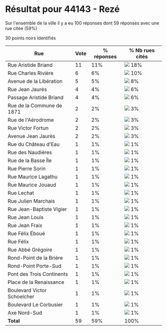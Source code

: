 # Résultat pour 44143 - Rezé

Sur l'ensemble de la ville il y a eu 100 réponses dont 59 réponses avec une rue citée (59%)

30 points noirs identifiés

| Rue | Vote | % réponses | % Nb rues cités|
|-----|------|------------|----------------|
| Rue Aristide Briand | 11 | 11% | <img src="../../img/bar_18.gif" />&nbsp;18%|
| Rue Charles Rivière | 6 | 6% | <img src="../../img/bar_10.gif" />&nbsp;10%|
| Avenue de la Libération | 5 | 5% | <img src="../../img/bar_8.gif" />&nbsp;8%|
| Rue Jean Jaurès | 4 | 4% | <img src="../../img/bar_6.gif" />&nbsp;6%|
| Passage Aristide Briand | 4 | 4% | <img src="../../img/bar_6.gif" />&nbsp;6%|
| Rue de la Commune de 1871 | 2 | 2% | <img src="../../img/bar_3.gif" />&nbsp;3%|
| Rue de l'Aérodrome | 2 | 2% | <img src="../../img/bar_3.gif" />&nbsp;3%|
| Rue Victor Fortun | 2 | 2% | <img src="../../img/bar_3.gif" />&nbsp;3%|
| Avenue Jean Jaurès | 2 | 2% | <img src="../../img/bar_3.gif" />&nbsp;3%|
| Rue du Château d'Eau | 1 | 1% | <img src="../../img/bar_1.gif" />&nbsp;1%|
| Rue des Naudières | 1 | 1% | <img src="../../img/bar_1.gif" />&nbsp;1%|
| Rue de la Basse Île | 1 | 1% | <img src="../../img/bar_1.gif" />&nbsp;1%|
| Rue Pierre Sorin | 1 | 1% | <img src="../../img/bar_1.gif" />&nbsp;1%|
| Rue Maurice Lagathu | 1 | 1% | <img src="../../img/bar_1.gif" />&nbsp;1%|
| Rue Maurice Jouaud | 1 | 1% | <img src="../../img/bar_1.gif" />&nbsp;1%|
| Rue Lechat | 1 | 1% | <img src="../../img/bar_1.gif" />&nbsp;1%|
| Rue Julien Marchais | 1 | 1% | <img src="../../img/bar_1.gif" />&nbsp;1%|
| Rue Jean-Baptiste Vigier | 1 | 1% | <img src="../../img/bar_1.gif" />&nbsp;1%|
| Rue Jean Louis | 1 | 1% | <img src="../../img/bar_1.gif" />&nbsp;1%|
| Rue Jean Fraix | 1 | 1% | <img src="../../img/bar_1.gif" />&nbsp;1%|
| Rue Félix Éboué | 1 | 1% | <img src="../../img/bar_1.gif" />&nbsp;1%|
| Rue Félix | 1 | 1% | <img src="../../img/bar_1.gif" />&nbsp;1%|
| Rue Abbé Grégoire | 1 | 1% | <img src="../../img/bar_1.gif" />&nbsp;1%|
| Rond-Point de la Brière | 1 | 1% | <img src="../../img/bar_1.gif" />&nbsp;1%|
| Rond-Point Porte-Sud | 1 | 1% | <img src="../../img/bar_1.gif" />&nbsp;1%|
| Pont des Trois Continents | 1 | 1% | <img src="../../img/bar_1.gif" />&nbsp;1%|
| Place de la Renaissance | 1 | 1% | <img src="../../img/bar_1.gif" />&nbsp;1%|
| Boulevard Victor Schoelcher | 1 | 1% | <img src="../../img/bar_1.gif" />&nbsp;1%|
| Boulevard Le Corbusier | 1 | 1% | <img src="../../img/bar_1.gif" />&nbsp;1%|
| Axe Nord-Sud | 1 | 1% | <img src="../../img/bar_1.gif" />&nbsp;1%|
| **Total** | 59 | 59% | 100%|

